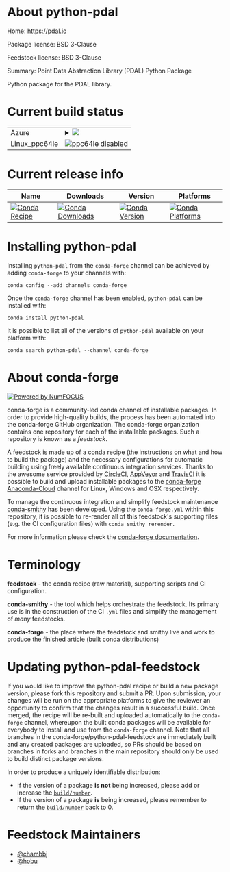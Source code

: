 About python-pdal
=================

Home: https://pdal.io

Package license: BSD 3-Clause

Feedstock license: BSD 3-Clause

Summary: Point Data Abstraction Library (PDAL) Python Package

Python package for the PDAL library.


Current build status
====================


<table>
    
  <tr>
    <td>Azure</td>
    <td>
      <details>
        <summary>
          <a href="https://dev.azure.com/conda-forge/feedstock-builds/_build/latest?definitionId=5482&branchName=master">
            <img src="https://dev.azure.com/conda-forge/feedstock-builds/_apis/build/status/python-pdal-feedstock?branchName=master">
          </a>
        </summary>
        <table>
          <thead><tr><th>Variant</th><th>Status</th></tr></thead>
          <tbody><tr>
              <td>linux_python3.6</td>
              <td>
                <a href="https://dev.azure.com/conda-forge/feedstock-builds/_build/latest?definitionId=5482&branchName=master">
                  <img src="https://dev.azure.com/conda-forge/feedstock-builds/_apis/build/status/python-pdal-feedstock?branchName=master&jobName=linux&configuration=linux_python3.6" alt="variant">
                </a>
              </td>
            </tr><tr>
              <td>linux_python3.7</td>
              <td>
                <a href="https://dev.azure.com/conda-forge/feedstock-builds/_build/latest?definitionId=5482&branchName=master">
                  <img src="https://dev.azure.com/conda-forge/feedstock-builds/_apis/build/status/python-pdal-feedstock?branchName=master&jobName=linux&configuration=linux_python3.7" alt="variant">
                </a>
              </td>
            </tr><tr>
              <td>linux_python3.8</td>
              <td>
                <a href="https://dev.azure.com/conda-forge/feedstock-builds/_build/latest?definitionId=5482&branchName=master">
                  <img src="https://dev.azure.com/conda-forge/feedstock-builds/_apis/build/status/python-pdal-feedstock?branchName=master&jobName=linux&configuration=linux_python3.8" alt="variant">
                </a>
              </td>
            </tr><tr>
              <td>osx_python3.6</td>
              <td>
                <a href="https://dev.azure.com/conda-forge/feedstock-builds/_build/latest?definitionId=5482&branchName=master">
                  <img src="https://dev.azure.com/conda-forge/feedstock-builds/_apis/build/status/python-pdal-feedstock?branchName=master&jobName=osx&configuration=osx_python3.6" alt="variant">
                </a>
              </td>
            </tr><tr>
              <td>osx_python3.7</td>
              <td>
                <a href="https://dev.azure.com/conda-forge/feedstock-builds/_build/latest?definitionId=5482&branchName=master">
                  <img src="https://dev.azure.com/conda-forge/feedstock-builds/_apis/build/status/python-pdal-feedstock?branchName=master&jobName=osx&configuration=osx_python3.7" alt="variant">
                </a>
              </td>
            </tr><tr>
              <td>osx_python3.8</td>
              <td>
                <a href="https://dev.azure.com/conda-forge/feedstock-builds/_build/latest?definitionId=5482&branchName=master">
                  <img src="https://dev.azure.com/conda-forge/feedstock-builds/_apis/build/status/python-pdal-feedstock?branchName=master&jobName=osx&configuration=osx_python3.8" alt="variant">
                </a>
              </td>
            </tr><tr>
              <td>win_cxx_compilervs2015python3.6vc14</td>
              <td>
                <a href="https://dev.azure.com/conda-forge/feedstock-builds/_build/latest?definitionId=5482&branchName=master">
                  <img src="https://dev.azure.com/conda-forge/feedstock-builds/_apis/build/status/python-pdal-feedstock?branchName=master&jobName=win&configuration=win_cxx_compilervs2015python3.6vc14" alt="variant">
                </a>
              </td>
            </tr><tr>
              <td>win_cxx_compilervs2015python3.7vc14</td>
              <td>
                <a href="https://dev.azure.com/conda-forge/feedstock-builds/_build/latest?definitionId=5482&branchName=master">
                  <img src="https://dev.azure.com/conda-forge/feedstock-builds/_apis/build/status/python-pdal-feedstock?branchName=master&jobName=win&configuration=win_cxx_compilervs2015python3.7vc14" alt="variant">
                </a>
              </td>
            </tr><tr>
              <td>win_cxx_compilervs2015python3.8vc14</td>
              <td>
                <a href="https://dev.azure.com/conda-forge/feedstock-builds/_build/latest?definitionId=5482&branchName=master">
                  <img src="https://dev.azure.com/conda-forge/feedstock-builds/_apis/build/status/python-pdal-feedstock?branchName=master&jobName=win&configuration=win_cxx_compilervs2015python3.8vc14" alt="variant">
                </a>
              </td>
            </tr>
          </tbody>
        </table>
      </details>
    </td>
  </tr>
  <tr>
    <td>Linux_ppc64le</td>
    <td>
      <img src="https://img.shields.io/badge/ppc64le-disabled-lightgrey.svg" alt="ppc64le disabled">
    </td>
  </tr>
</table>

Current release info
====================

| Name | Downloads | Version | Platforms |
| --- | --- | --- | --- |
| [![Conda Recipe](https://img.shields.io/badge/recipe-python--pdal-green.svg)](https://anaconda.org/conda-forge/python-pdal) | [![Conda Downloads](https://img.shields.io/conda/dn/conda-forge/python-pdal.svg)](https://anaconda.org/conda-forge/python-pdal) | [![Conda Version](https://img.shields.io/conda/vn/conda-forge/python-pdal.svg)](https://anaconda.org/conda-forge/python-pdal) | [![Conda Platforms](https://img.shields.io/conda/pn/conda-forge/python-pdal.svg)](https://anaconda.org/conda-forge/python-pdal) |

Installing python-pdal
======================

Installing `python-pdal` from the `conda-forge` channel can be achieved by adding `conda-forge` to your channels with:

```
conda config --add channels conda-forge
```

Once the `conda-forge` channel has been enabled, `python-pdal` can be installed with:

```
conda install python-pdal
```

It is possible to list all of the versions of `python-pdal` available on your platform with:

```
conda search python-pdal --channel conda-forge
```


About conda-forge
=================

[![Powered by NumFOCUS](https://img.shields.io/badge/powered%20by-NumFOCUS-orange.svg?style=flat&colorA=E1523D&colorB=007D8A)](http://numfocus.org)

conda-forge is a community-led conda channel of installable packages.
In order to provide high-quality builds, the process has been automated into the
conda-forge GitHub organization. The conda-forge organization contains one repository
for each of the installable packages. Such a repository is known as a *feedstock*.

A feedstock is made up of a conda recipe (the instructions on what and how to build
the package) and the necessary configurations for automatic building using freely
available continuous integration services. Thanks to the awesome service provided by
[CircleCI](https://circleci.com/), [AppVeyor](https://www.appveyor.com/)
and [TravisCI](https://travis-ci.org/) it is possible to build and upload installable
packages to the [conda-forge](https://anaconda.org/conda-forge)
[Anaconda-Cloud](https://anaconda.org/) channel for Linux, Windows and OSX respectively.

To manage the continuous integration and simplify feedstock maintenance
[conda-smithy](https://github.com/conda-forge/conda-smithy) has been developed.
Using the ``conda-forge.yml`` within this repository, it is possible to re-render all of
this feedstock's supporting files (e.g. the CI configuration files) with ``conda smithy rerender``.

For more information please check the [conda-forge documentation](https://conda-forge.org/docs/).

Terminology
===========

**feedstock** - the conda recipe (raw material), supporting scripts and CI configuration.

**conda-smithy** - the tool which helps orchestrate the feedstock.
                   Its primary use is in the construction of the CI ``.yml`` files
                   and simplify the management of *many* feedstocks.

**conda-forge** - the place where the feedstock and smithy live and work to
                  produce the finished article (built conda distributions)


Updating python-pdal-feedstock
==============================

If you would like to improve the python-pdal recipe or build a new
package version, please fork this repository and submit a PR. Upon submission,
your changes will be run on the appropriate platforms to give the reviewer an
opportunity to confirm that the changes result in a successful build. Once
merged, the recipe will be re-built and uploaded automatically to the
`conda-forge` channel, whereupon the built conda packages will be available for
everybody to install and use from the `conda-forge` channel.
Note that all branches in the conda-forge/python-pdal-feedstock are
immediately built and any created packages are uploaded, so PRs should be based
on branches in forks and branches in the main repository should only be used to
build distinct package versions.

In order to produce a uniquely identifiable distribution:
 * If the version of a package **is not** being increased, please add or increase
   the [``build/number``](https://conda.io/docs/user-guide/tasks/build-packages/define-metadata.html#build-number-and-string).
 * If the version of a package **is** being increased, please remember to return
   the [``build/number``](https://conda.io/docs/user-guide/tasks/build-packages/define-metadata.html#build-number-and-string)
   back to 0.

Feedstock Maintainers
=====================

* [@chambbj](https://github.com/chambbj/)
* [@hobu](https://github.com/hobu/)

